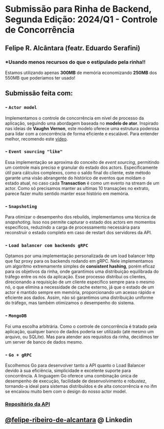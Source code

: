 # Submissão para Rinha de Backend, Segunda Edição: 2024/Q1 - Controle de Concorrência

## Felipe R. Alcântara (featr. Eduardo Serafini)

### *Usando **menos recursos** do que o estipulado pela rinha!!

Estamos utilizando apenas **300MB** de memória economizando **250MB** dos 550MB que poderíamos ter usado!

## Submissão feita com:
### - `Actor model` 
Implementamos o controle de concorrência em nível de processo da aplicação, seguindo uma abordagem baseada no **modelo de ator**. Inspirado nas ideias de **Vaughn Vernon**, este modelo oferece uma estrutura poderosa para lidar com a concorrência de forma eficiente e escalável. Para entender melhor, recomendo este [vídeo](https://www.youtube.com/watch?v=KtRLIzG5c54).

### - `Event sourcing "like"` 
Essa implementação se aproxima do conceito de *event sourcing*, permitindo um controle mais preciso e granular do estado dos actors. Especificamente útil para cálculos complexos, como o saldo final do cliente, este método garante uma visão abrangente do histórico de eventos que moldam o estado atual, no caso cada **Transaction** é como um evento na stream de um actor. Como só precisamos manter as ultimas 10 transações no extrato, parece fazer muito sentido manter esse histório em memória.

### - `Snapshoting` 
Para otimizar o desempenho dos rebuilds, implementamos uma técnica de *snapshoting*. Isso nos permite capturar o estado dos actors em momentos específicos, reduzindo a carga de processamento necessária para reconstruir o estado completo em caso de restart dos servidores da API.

### - `Load balancer com backends gRPC` 
Optamos por uma implementação personalizada de um load balancer http que faz proxy para os backends rodando em gRPC. Nele implementamos um algoritmo extremamente simples de **consistent hashing**, porém eficaz para os objetivos da rinha, onde garantimos uma distribuição equilibrada do tráfego entre os nós da aplicação. Esse processo distribui os clientes, direcionando a requisição de um cliente específico sempre para o mesmo nó, o que elimina a necessidade de cache externo, já que o estado de um actor é mantido sempre em memória, proporcionando um acesso rápido e eficiente aos dados. Assim, não só garantimos uma distribuição uniforme do tráfego, mas também otimizamos o desempenho do sistema.

### - `MongoDB` 
Foi uma escolha arbitrária. Como o controle de concorrência é tratado pela aplicação, qualquer banco de dados poderia ser utilizado (até mesmo um arquivo, ou SQLite). Mas para atender aos requisitos da rinha, decidimos ter um server de banco de dados mesmo.

### - `Go + gRPC` 
Escolhemos Go para desenvolver tanto a API quanto o Load Balancer devido à sua eficiência, simplicidade e excelente suporte para concorrência. A linguagem Go oferece uma combinação única de desempenho de execução, facilidade de desenvolvimento e robustez, tornando-a ideal para sistemas distribuídos e de alta concorrência e no ifm se encaixou muito bem com o design do nosso actor model.

### [Repositório da API](https://github.com/feralc/rinha-de-backend-2024)

## [\@felipe-ribeiro-de-alcantara](https://www.linkedin.com/in/felipe-ribeiro-de-alcantara/) @ Linkedin
